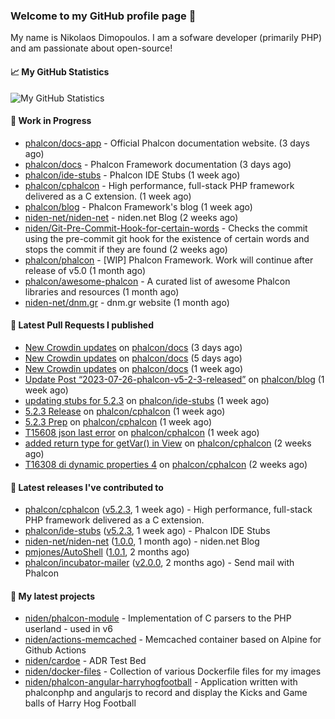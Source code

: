 ### Welcome to my GitHub profile page 👋

My name is Nikolaos Dimopoulos. I am a sofware developer (primarily PHP) and am passionate about open-source!

#### 📈 My GitHub Statistics

![My GitHub Statistics](https://github-readme-stats.vercel.app/api?username=niden&show_icons=true&count_private=true&hide_title=true&theme=transparent)

#### 👷 Work in Progress

- [phalcon/docs-app](https://github.com/phalcon/docs-app) - Official Phalcon documentation website. (3 days ago)
- [phalcon/docs](https://github.com/phalcon/docs) - Phalcon Framework documentation (3 days ago)
- [phalcon/ide-stubs](https://github.com/phalcon/ide-stubs) - Phalcon IDE Stubs (1 week ago)
- [phalcon/cphalcon](https://github.com/phalcon/cphalcon) - High performance, full-stack PHP framework delivered as a C extension. (1 week ago)
- [phalcon/blog](https://github.com/phalcon/blog) - Phalcon Framework&#39;s blog (1 week ago)
- [niden-net/niden-net](https://github.com/niden-net/niden-net) - niden.net Blog (2 weeks ago)
- [niden/Git-Pre-Commit-Hook-for-certain-words](https://github.com/niden/Git-Pre-Commit-Hook-for-certain-words) - Checks the commit using the pre-commit git hook for the existence of certain words and stops the commit if they are found (2 weeks ago)
- [phalcon/phalcon](https://github.com/phalcon/phalcon) - [WIP] Phalcon Framework. Work will continue after release of v5.0 (1 month ago)
- [phalcon/awesome-phalcon](https://github.com/phalcon/awesome-phalcon) - A curated list of awesome Phalcon libraries and resources (1 month ago)
- [niden-net/dnm.gr](https://github.com/niden-net/dnm.gr) - dnm.gr website (1 month ago)

#### 🔨 Latest Pull Requests I published

- [New Crowdin updates](https://github.com/phalcon/docs/pull/3149) on [phalcon/docs](https://github.com/phalcon/docs) (3 days ago)
- [New Crowdin updates](https://github.com/phalcon/docs/pull/3148) on [phalcon/docs](https://github.com/phalcon/docs) (5 days ago)
- [New Crowdin updates](https://github.com/phalcon/docs/pull/3147) on [phalcon/docs](https://github.com/phalcon/docs) (1 week ago)
- [Update Post “2023-07-26-phalcon-v5-2-3-released”](https://github.com/phalcon/blog/pull/538) on [phalcon/blog](https://github.com/phalcon/blog) (1 week ago)
- [updating stubs for 5.2.3](https://github.com/phalcon/ide-stubs/pull/91) on [phalcon/ide-stubs](https://github.com/phalcon/ide-stubs) (1 week ago)
- [5.2.3 Release](https://github.com/phalcon/cphalcon/pull/16384) on [phalcon/cphalcon](https://github.com/phalcon/cphalcon) (1 week ago)
- [5.2.3 Prep](https://github.com/phalcon/cphalcon/pull/16383) on [phalcon/cphalcon](https://github.com/phalcon/cphalcon) (1 week ago)
- [T15608 json last error](https://github.com/phalcon/cphalcon/pull/16381) on [phalcon/cphalcon](https://github.com/phalcon/cphalcon) (1 week ago)
- [added return type for getVar() in View](https://github.com/phalcon/cphalcon/pull/16379) on [phalcon/cphalcon](https://github.com/phalcon/cphalcon) (2 weeks ago)
- [T16308 di dynamic properties 4](https://github.com/phalcon/cphalcon/pull/16376) on [phalcon/cphalcon](https://github.com/phalcon/cphalcon) (2 weeks ago)

#### 🔭 Latest releases I've contributed to

- [phalcon/cphalcon](https://github.com/phalcon/cphalcon) ([v5.2.3](https://github.com/phalcon/cphalcon/releases/tag/v5.2.3), 1 week ago) - High performance, full-stack PHP framework delivered as a C extension.
- [phalcon/ide-stubs](https://github.com/phalcon/ide-stubs) ([v5.2.3](https://github.com/phalcon/ide-stubs/releases/tag/v5.2.3), 1 week ago) - Phalcon IDE Stubs
- [niden-net/niden-net](https://github.com/niden-net/niden-net) ([1.0.0](https://github.com/niden-net/niden-net/releases/tag/1.0.0), 1 month ago) - niden.net Blog
- [pmjones/AutoShell](https://github.com/pmjones/AutoShell) ([1.0.1](https://github.com/pmjones/AutoShell/releases/tag/1.0.1), 2 months ago)
- [phalcon/incubator-mailer](https://github.com/phalcon/incubator-mailer) ([v2.0.0](https://github.com/phalcon/incubator-mailer/releases/tag/v2.0.0), 2 months ago) - Send mail with Phalcon

#### 🌱 My latest projects

- [niden/phalcon-module](https://github.com/niden/phalcon-module) - Implementation of C parsers to the PHP userland - used in v6
- [niden/actions-memcached](https://github.com/niden/actions-memcached) - Memcached container based on Alpine for Github Actions
- [niden/cardoe](https://github.com/niden/cardoe) - ADR Test Bed
- [niden/docker-files](https://github.com/niden/docker-files) - Collection of various Dockerfile files for my images
- [niden/phalcon-angular-harryhogfootball](https://github.com/niden/phalcon-angular-harryhogfootball) - Application written with phalconphp and angularjs to record and display the Kicks and Game balls of Harry Hog Football


